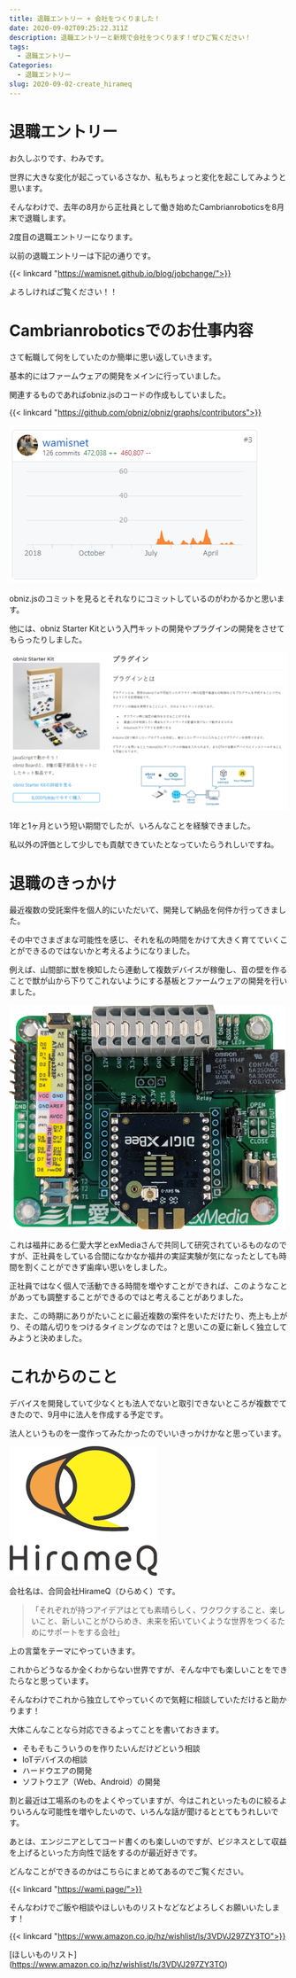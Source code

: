 ```yaml
---
title: 退職エントリー + 会社をつくりました！
date: 2020-09-02T09:25:22.311Z
description: 退職エントリーと新規で会社をつくります！ぜひご覧ください！
tags:
  - 退職エントリー
Categories:
  - 退職エントリー
slug: 2020-09-02-create_hirameq
---
```

# 退職エントリー

お久しぶりです、わみです。

世界に大きな変化が起こっているさなか、私もちょっと変化を起こしてみようと思います。

そんなわけで、去年の8月から正社員として働き始めたCambrianroboticsを8月末で退職します。

2度目の退職エントリーになります。

以前の退職エントリーは下記の通りです。

{{< linkcard "https://wamisnet.github.io/blog/jobchange/">}}

よろしければご覧ください！！

# Cambrianroboticsでのお仕事内容

さて転職して何をしていたのか簡単に思い返していきます。

基本的にはファームウェアの開発をメインに行っていました。

関連するものであればobniz.jsのコードの作成もしていました。

{{< linkcard "https://github.com/obniz/obniz/graphs/contributors">}}

![obniz commit](/img/blog/obniz_commit.png)

obniz.jsのコミットを見るとそれなりにコミットしているのがわかるかと思います。

他には、obniz Starter Kitという入門キットの開発やプラグインの開発をさせてもらったりしました。

![obniz starterkit](/img/blog/obniz_starterkit.png)

1年と1ヶ月という短い期間でしたが、いろんなことを経験できました。

私以外の評価として少しでも貢献できていたとなっていたらうれしいですね。

# 退職のきっかけ

最近複数の受託案件を個人的にいただいて、開発して納品を何件か行ってきました。

その中でさまざまな可能性を感じ、それを私の時間をかけて大きく育てていくことができるのではないかと考えるようになりました。

例えば、山間部に獣を検知したら連動して複数デバイスが稼働し、音の壁を作ることで獣が山から下りてこれないようにする基板とファームウェアの開発を行いました。

![](/img/blog/monster_wolf.png)

これは福井にある仁愛大学とexMediaさんで共同して研究されているものなのですが、正社員をしている合間になかなか福井の実証実験が気になったとしても時間を割くことができず歯痒い思いをしました。

正社員ではなく個人で活動できる時間を増やすことができれば、このようなことがあっても調整することができるのではと考えることがありました。

また、この時期にありがたいことに最近複数の案件をいただけたり、売上も上がり、その踏ん切りをつけるタイミングなのでは？と思いこの夏に新しく独立してみようと決めました。

# これからのこと

デバイスを開発していて少なくとも法人でないと取引できないところが複数でてきたので、9月中に法人を作成する予定です。

法人というものを一度作ってみたかったのでいいきっかけかなと思っています。

![HirameQ](/img/blog/hirameq.png)

会社名は、合同会社HirameQ（ひらめく）です。

> 「それぞれが持つアイデアはとても素晴らしく、ワクワクすること、楽しいこと、新しいことがひらめき、未来を拓いていくような世界をつくるためにサポートをする会社」

上の言葉をテーマにやっていきます。

これからどうなるか全くわからない世界ですが、そんな中でも楽しいことをできたらなと思っています。

そんなわけでこれから独立してやっていくので気軽に相談していただけると助かります！

大体こんなことなら対応できるよってことを書いておきます。

* そもそもこういうのを作りたいんだけどという相談
* IoTデバイスの相談
* ハードウエアの開発
* ソフトウエア（Web、Android）の開発

割と最近は工場系のものをよくやっていますが、今はこれといったものに絞るよりいろんな可能性を増やしたいので、いろんな話が聞けるととてもうれしいです。

あとは、エンジニアとしてコード書くのも楽しいのですが、ビジネスとして収益を上げるといった方向性で話をするのが最近好きです。

どんなことができるのかはこちらにまとめてあるのでご覧ください。

{{< linkcard "https://wami.page/">}}

そんなわけでご飯や相談やほしいものリストなどなどよろしくお願いいたします！

{{< linkcard "https://www.amazon.co.jp/hz/wishlist/ls/3VDVJ297ZY3TO">}}



\[ほしいものリスト](https://www.amazon.co.jp/hz/wishlist/ls/3VDVJ297ZY3TO)